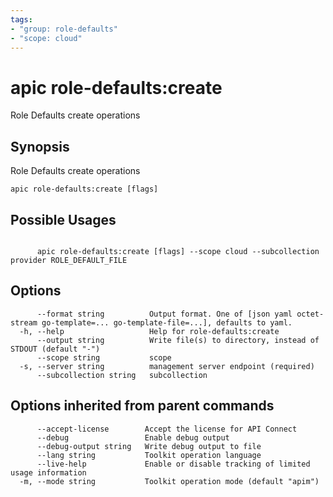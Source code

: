 ```yaml
---
tags:
- "group: role-defaults"
- "scope: cloud"
---
```

# apic role-defaults:create

Role Defaults create operations

## Synopsis

Role Defaults create operations

```
apic role-defaults:create [flags]
```

## Possible Usages

```

      apic role-defaults:create [flags] --scope cloud --subcollection provider ROLE_DEFAULT_FILE

```

## Options

```
      --format string          Output format. One of [json yaml octet-stream go-template=... go-template-file=...], defaults to yaml.
  -h, --help                   Help for role-defaults:create
      --output string          Write file(s) to directory, instead of STDOUT (default "-")
      --scope string           scope
  -s, --server string          management server endpoint (required)
      --subcollection string   subcollection
```

## Options inherited from parent commands

```
      --accept-license        Accept the license for API Connect
      --debug                 Enable debug output
      --debug-output string   Write debug output to file
      --lang string           Toolkit operation language
      --live-help             Enable or disable tracking of limited usage information
  -m, --mode string           Toolkit operation mode (default "apim")
```

